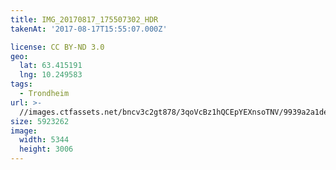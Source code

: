 ```yaml
---
title: IMG_20170817_175507302_HDR
takenAt: '2017-08-17T15:55:07.000Z'

license: CC BY-ND 3.0
geo:
  lat: 63.415191
  lng: 10.249583
tags:
  - Trondheim
url: >-
  //images.ctfassets.net/bncv3c2gt878/3qoVcBz1hQCEpYEXnsoTNV/9939a2a1de8eb99008455bf3812bab8d/img_20170817_175507302_hdr_36498034011_o
size: 5923262
image:
  width: 5344
  height: 3006
---
```

